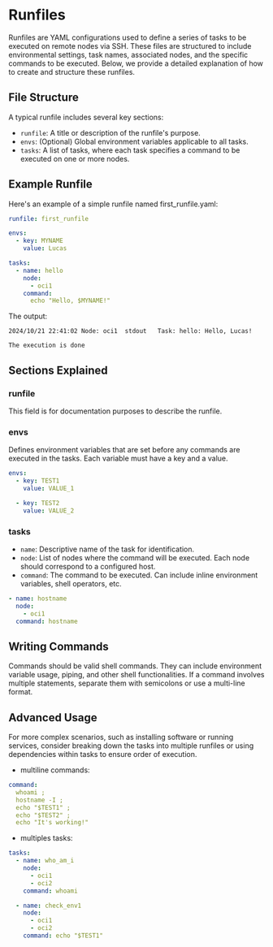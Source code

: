# Runfiles

Runfiles are YAML configurations used to define a series of tasks to be executed on remote nodes via SSH. These files are structured to include environmental settings, task names, associated nodes, and the specific commands to be executed. Below, we provide a detailed explanation of how to create and structure these runfiles.

## File Structure
A typical runfile includes several key sections:

- `runfile`: A title or description of the runfile's purpose.
- `envs`: (Optional) Global environment variables applicable to all tasks.
- `tasks`: A list of tasks, where each task specifies a command to be executed on one or more nodes.

## Example Runfile

Here's an example of a simple runfile named first_runfile.yaml:

```yaml
runfile: first_runfile

envs:
  - key: MYNAME
    value: Lucas

tasks:
  - name: hello
    node: 
      - oci1
    command: 
      echo "Hello, $MYNAME!"

```

The output:

```plaintext
2024/10/21 22:41:02 Node: oci1	stdout	 Task: hello: Hello, Lucas!

The execution is done
```

## Sections Explained

### runfile

This field is for documentation purposes to describe the runfile.

### envs

Defines environment variables that are set before any commands are executed in the tasks. Each variable must have a key and a value.

```yaml
envs:
  - key: TEST1
    value: VALUE_1

  - key: TEST2
    value: VALUE_2
```

### tasks

- `name`: Descriptive name of the task for identification.
- `node`: List of nodes where the command will be executed. Each node should correspond to a configured host.
- `command`: The command to be executed. Can include inline environment variables, shell operators, etc.

```yaml
- name: hostname
  node: 
    - oci1
  command: hostname
```

## Writing Commands

Commands should be valid shell commands. They can include environment variable usage, piping, and other shell functionalities. If a command involves multiple statements, separate them with semicolons or use a multi-line format.

## Advanced Usage

For more complex scenarios, such as installing software or running services, consider breaking down the tasks into multiple runfiles or using dependencies within tasks to ensure order of execution.

- multiline commands:

```yaml
command: 
  whoami ;
  hostname -I ;
  echo "$TEST1" ;
  echo "$TEST2" ;
  echo "It's working!"
```

- multiples tasks:

```yaml
tasks:
  - name: who_am_i
    node: 
      - oci1
      - oci2
    command: whoami

  - name: check_env1
    node: 
      - oci1
      - oci2
    command: echo "$TEST1"
```
